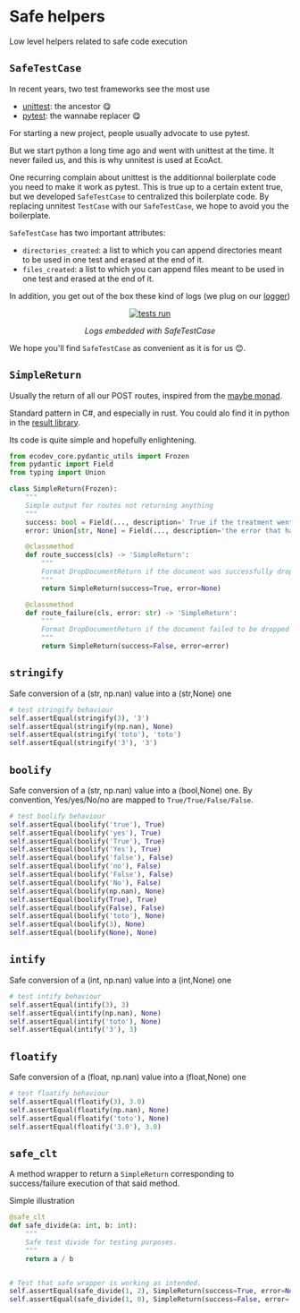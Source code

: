# Safe helpers

Low level helpers related to safe code execution

## `SafeTestCase`

In recent years, two test frameworks see the most use 
- <a href=https://docs.python.org/3/library/unittest.html class="external-link" target="_blank">unittest</a>: the ancestor 😋
- <a href=https://docs.pytest.org/en/7.4.x/ class="external-link" target="_blank">pytest</a>: the wannabe replacer 😋

For starting a new project, people usually advocate to use pytest. 

But we start python a long time ago and went with unittest at the time. It never failed us, and this is why unnitest is used at EcoAct.

One recurring complain about unittest is the additionnal boilerplate code you need to make it work as pytest. This is true up to a certain extent true, but we 
developed `SafeTestCase` to centralized this boilerplate code. By replacing unnitest `TestCase` with our `SafeTestCase`, we hope to avoid you the boilerplate. 

`SafeTestCase` has two important attributes:

- `directories_created`: a list to which you can append directories meant to be used in one test and erased at the end of it.
- `files_created`:  a list to which you can append files meant to be used in one test and erased at the end of it.


In addition, you get out of the box these kind of logs (we plug on our [logger](../logging/logger.md))

<p align="center">
  <a href="https://ecoact-dev.lcabox.fr/"><img src="/img/ecodev_core/tests_run.png" alt="tests run"></a>
</p>
<p align="center">
    <em>Logs embedded with SafeTestCase</em>
</p>
<p align="center">
</p>

We hope you'll find `SafeTestCase` as convenient as it is for us 😊.
 
## `SimpleReturn`

Usually the return of all our POST routes, inspired from the <a href=https://en.wikibooks.org/wiki/Haskell/Understanding_monads/Maybe class="external-link" target="_blank">maybe monad</a>.

Standard pattern in C#, and especially in rust. You could alo find it in python in the <a href=https://github.com/rustedpy/result class="external-link" target="_blank">result library</a>. 

Its code is quite simple and hopefully enlightening.

```python
from ecodev_core.pydantic_utils import Frozen
from pydantic import Field
from typing import Union

class SimpleReturn(Frozen):
    """
    Simple output for routes not returning anything
    """
    success: bool = Field(..., description=' True if the treatment went well.')
    error: Union[str, None] = Field(..., description='the error that happened, if any.')

    @classmethod
    def route_success(cls) -> 'SimpleReturn':
        """
        Format DropDocumentReturn if the document was successfully dropped
        """
        return SimpleReturn(success=True, error=None)

    @classmethod
    def route_failure(cls, error: str) -> 'SimpleReturn':
        """
        Format DropDocumentReturn if the document failed to be dropped
        """
        return SimpleReturn(success=False, error=error)
```

## `stringify`

Safe conversion of a (str, np.nan) value into a (str,None) one

```python
# test stringify behaviour
self.assertEqual(stringify(3), '3')
self.assertEqual(stringify(np.nan), None)
self.assertEqual(stringify('toto'), 'toto')
self.assertEqual(stringify('3'), '3')
```

## `boolify`

Safe conversion of a (str, np.nan) value into a (bool,None) one. By convention, Yes/yes/No/no are mapped to `True/True/False/False`.

```python
# test boolify behaviour
self.assertEqual(boolify('true'), True)
self.assertEqual(boolify('yes'), True)
self.assertEqual(boolify('True'), True)
self.assertEqual(boolify('Yes'), True)
self.assertEqual(boolify('false'), False)
self.assertEqual(boolify('no'), False)
self.assertEqual(boolify('False'), False)
self.assertEqual(boolify('No'), False)
self.assertEqual(boolify(np.nan), None)
self.assertEqual(boolify(True), True)
self.assertEqual(boolify(False), False)
self.assertEqual(boolify('toto'), None)
self.assertEqual(boolify(3), None)
self.assertEqual(boolify(None), None)
```


## `intify`

Safe conversion of a (int, np.nan) value into a (int,None) one

```python
# test intify behaviour
self.assertEqual(intify(3), 3)
self.assertEqual(intify(np.nan), None)
self.assertEqual(intify('toto'), None)
self.assertEqual(intify('3'), 3)
```


## `floatify`

Safe conversion of a (float, np.nan) value into a (float,None) one

```python
# test floatify behaviour
self.assertEqual(floatify(3), 3.0)
self.assertEqual(floatify(np.nan), None)
self.assertEqual(floatify('toto'), None)
self.assertEqual(floatify('3.0'), 3.0)
```

## `safe_clt`

A method wrapper to return a `SimpleReturn` corresponding to success/failure execution of that said method. 


Simple illustration

```python
@safe_clt
def safe_divide(a: int, b: int):
    """
    Safe test divide for testing purposes.
    """
    return a / b


# Test that safe wrapper is working as intended.
self.assertEqual(safe_divide(1, 2), SimpleReturn(success=True, error=None))
self.assertEqual(safe_divide(1, 0), SimpleReturn(success=False, error='division by zero'))
```